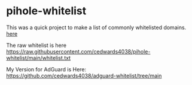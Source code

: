 # pihole-whitelist
This was a quick project to make a list of commonly whitelisted domains. [here]([url](https://discourse.pi-hole.net/t/commonly-whitelisted-domains/212)https://discourse.pi-hole.net/t/commonly-whitelisted-domains/212)

The raw whitelist is here
https://raw.githubusercontent.com/cedwards4038/pihole-whitelist/main/whitelist.txt

My Version for AdGuard is Here: https://github.com/cedwards4038/adguard-whitelist/tree/main

